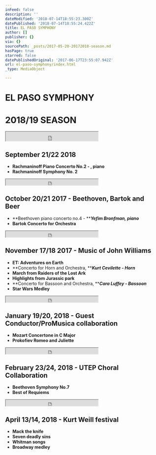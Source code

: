 ```yaml
---
inFeed: false
description: ''
dateModified: '2018-07-14T18:55:23.300Z'
datePublished: '2018-07-14T18:55:24.422Z'
title: EL PASO SYMPHONY
author: []
publisher: {}
via: {}
sourcePath: _posts/2017-05-20-20172018-season.md
hasPage: true
starred: false
datePublishedOriginal: '2017-06-17T23:55:07.942Z'
url: el-paso-symphony/index.html
_type: MediaObject

---
```

# EL PASO SYMPHONY

# 2018/19 SEASON

<iframe src="https://the-grid.github.io/ed-userhtml/?g=eJwDAAAAAAE" height="30" style=""></iframe>

## September 21/22 2018

* **Rachmaninoff Piano Concerto No.2 - , piano**
* **Rachmaninoff Symphony No. 2**

<iframe src="https://the-grid.github.io/ed-userhtml/?g=eJwDAAAAAAE" height="20" style=""></iframe>

## October 20/21 2017 - Beethoven, Bartok and Beer

* **Beethoven piano concerto no.4 - **_**Yefim Bronfman, piano**_
* **Bartok Concerto for Orchestra**

<iframe src="https://the-grid.github.io/ed-userhtml/?g=eJwDAAAAAAE" height="20" style=""></iframe>

## November 17/18 2017 - Music of John Williams

* **ET: Adventures on Earth**
* **Concerto for Horn and Orchestra, **_**Kurt Cevilette - Horn**_
* **March from Raiders of the Lost Ark**
* **Highlights from Jurassic park**
* **Concerto for Bassoon and Orchestra, **_**Cara Luffey - Bassoon**_
* **Star Wars Medley**

<iframe src="https://the-grid.github.io/ed-userhtml/?g=eJwDAAAAAAE" height="20" style=""></iframe>

## January 19/20, 2018 - Guest Conductor/ProMusica collaboration

* **Mozart Concertone in C Major**
* **Prokofiev Romeo and Juliette**

<iframe src="https://the-grid.github.io/ed-userhtml/?g=eJwDAAAAAAE" height="20" style=""></iframe>

## February 23/24, 2018 - UTEP Choral Collaboration

* **Beethoven Symphony No.7**
* **Best of Requiems**

<iframe src="https://the-grid.github.io/ed-userhtml/?g=eJwDAAAAAAE" height="20" style=""></iframe>

## April 13/14, 2018 - Kurt Weill festival

* **Mack the knife**
* **Seven deadly sins**
* **Whitman songs**
* **Broadway medley**